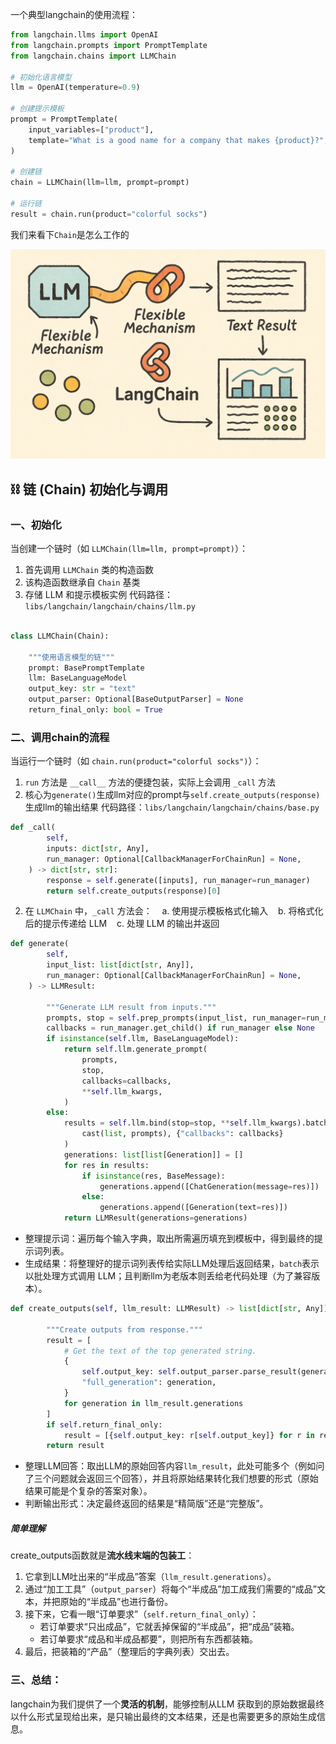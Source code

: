 一个典型langchain的使用流程：
```python
from langchain.llms import OpenAI
from langchain.prompts import PromptTemplate
from langchain.chains import LLMChain
  
# 初始化语言模型
llm = OpenAI(temperature=0.9)

# 创建提示模板
prompt = PromptTemplate(
    input_variables=["product"],
    template="What is a good name for a company that makes {product}?",
)

# 创建链
chain = LLMChain(llm=llm, prompt=prompt)

# 运行链
result = chain.run(product="colorful socks")
```

我们来看下`Chain`是怎么工作的

![alt text](image/05.png)

## ⛓️ 链 (Chain) 初始化与调用

### 一、初始化
  
当创建一个链时（如 `LLMChain(llm=llm, prompt=prompt)`）：
1. 首先调用 `LLMChain` 类的构造函数
2. 该构造函数继承自 `Chain` 基类
3. 存储 LLM 和提示模板实例
代码路径：`libs/langchain/langchain/chains/llm.py`
```python

class LLMChain(Chain):

    """使用语言模型的链"""
    prompt: BasePromptTemplate
    llm: BaseLanguageModel
    output_key: str = "text"
    output_parser: Optional[BaseOutputParser] = None
    return_final_only: bool = True

```
  
### 二、调用chain的流程
当运行一个链时（如 `chain.run(product="colorful socks")`）：
1. `run` 方法是 `__call__` 方法的便捷包装，实际上会调用 `_call` 方法
2. 核心为`generate()`生成llm对应的prompt与`self.create_outputs(response)`生成llm的输出结果
代码路径：`libs/langchain/langchain/chains/base.py`

```python
def _call(
        self,
        inputs: dict[str, Any],
        run_manager: Optional[CallbackManagerForChainRun] = None,
    ) -> dict[str, str]:
        response = self.generate([inputs], run_manager=run_manager)
        return self.create_outputs(response)[0]
```
2. 在 `LLMChain` 中，`_call` 方法会：
   a. 使用提示模板格式化输入
   b. 将格式化后的提示传递给 LLM
   c. 处理 LLM 的输出并返回
```python
def generate(
        self,
        input_list: list[dict[str, Any]],
        run_manager: Optional[CallbackManagerForChainRun] = None,
    ) -> LLMResult:

        """Generate LLM result from inputs."""
        prompts, stop = self.prep_prompts(input_list, run_manager=run_manager)
        callbacks = run_manager.get_child() if run_manager else None
        if isinstance(self.llm, BaseLanguageModel):
            return self.llm.generate_prompt(
                prompts,
                stop,
                callbacks=callbacks,
                **self.llm_kwargs,
            )
        else:
            results = self.llm.bind(stop=stop, **self.llm_kwargs).batch(
                cast(list, prompts), {"callbacks": callbacks}
            )
            generations: list[list[Generation]] = []
            for res in results:
                if isinstance(res, BaseMessage):
                    generations.append([ChatGeneration(message=res)])
                else:
                    generations.append([Generation(text=res)])
            return LLMResult(generations=generations)
```

- 整理提示词：遍历每个输入字典，取出所需遍历填充到模板中，得到最终的提示词列表。
- 生成结果：将整理好的提示词列表传给实际LLM处理后返回结果，`batch`表示以批处理方式调用 LLM；且判断llm为老版本则丢给老代码处理（为了兼容版本）。


```python
def create_outputs(self, llm_result: LLMResult) -> list[dict[str, Any]]:

        """Create outputs from response."""
        result = [
            # Get the text of the top generated string.
            {
                self.output_key: self.output_parser.parse_result(generation),
                "full_generation": generation,
            }
            for generation in llm_result.generations
        ]
        if self.return_final_only:
            result = [{self.output_key: r[self.output_key]} for r in result]
        return result
```
- 整理LLM回答：取出LLM的原始回答内容`llm_result`，此处可能多个（例如问了三个问题就会返回三个回答），并且将原始结果转化我们想要的形式（原始结果可能是个复杂的答案对象）。
- 判断输出形式：决定最终返回的结果是“精简版”还是“完整版”。

##### 简单理解
create_outputs函数就是**流水线末端的包装工**：
1. 它拿到LLM吐出来的“半成品”答案（`llm_result.generations`）。
2. 通过“加工工具”（`output_parser`）将每个“半成品”加工成我们需要的“成品”文本，并把原始的“半成品”也进行备份。
3. 接下来，它看一眼“订单要求”（`self.return_final_only`）：
    - 若订单要求“只出成品”，它就丢掉保留的“半成品”，把“成品”装箱。
    - 若订单要求“成品和半成品都要”，则把所有东西都装箱。
4. 最后，把装箱的“产品”（整理后的字典列表）交出去。

### 三、总结：

langchain为我们提供了一个**灵活的机制**，能够控制从LLM 获取到的原始数据最终以什么形式呈现给出来，是只输出最终的文本结果，还是也需要更多的原始生成信息。